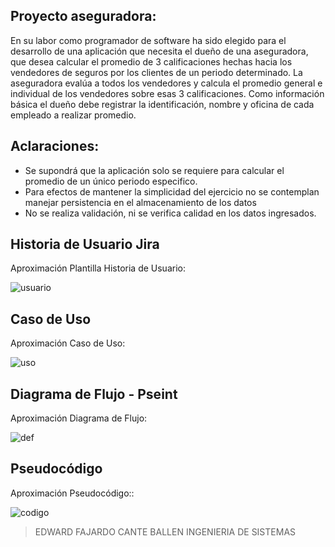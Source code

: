 ## Proyecto aseguradora:

En su labor como programador de software ha sido elegido para el desarrollo de una aplicación que necesita el dueño de una aseguradora, que desea calcular el promedio de 3 calificaciones hechas hacia los vendedores de seguros por los clientes de un periodo determinado. La aseguradora evalúa a todos los vendedores y calcula el promedio general e individual de los vendedores sobre esas 3  calificaciones. Como información básica el dueño debe registrar la identificación, nombre y oficina de cada empleado a realizar promedio.
 ## Aclaraciones:
-  Se supondrá que la aplicación solo se requiere para calcular el promedio de un único periodo especifico.
-  Para efectos de mantener la simplicidad del ejercicio no se contemplan manejar persistencia en el almacenamiento de los datos
-  No se realiza validación, ni se verifica calidad en los datos ingresados.


## Historia de Usuario Jira
Aproximación Plantilla Historia de Usuario:

![usuario](https://github.com/edwardFajardo64/correccion/assets/137090151/a4810b55-2948-4f34-afa0-917bd57e99e4)


## Caso de Uso
Aproximación Caso de Uso:

![uso](https://github.com/edwardFajardo64/edwardseguro.github.io/assets/137090151/d9fe8265-4469-4ad8-bd87-256a28075855)

## Diagrama de Flujo - Pseint
Aproximación Diagrama de Flujo:

![def](https://github.com/edwardFajardo64/edwardseguro.github.io/assets/137090151/1c63449e-a2bc-4e60-a3d2-6e2d4b8a13f5)

## Pseudocódigo
Aproximación  Pseudocódigo::

![codigo](https://github.com/edwardFajardo64/correccion/assets/137090151/b9139f49-4fd5-4930-8957-ecabcb8481c3)

> EDWARD FAJARDO CANTE BALLEN
>INGENIERIA DE SISTEMAS
